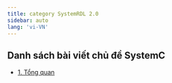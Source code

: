 ```yaml
---
title: category SystemRDL 2.0
sidebar: auto 
lang: 'vi-VN'
---
```


## Danh sách bài viết chủ đề SystemC

- [1. Tổng quan](/posts/system_rdl/1_0.md)

<catagory-posts category="systemc"/>